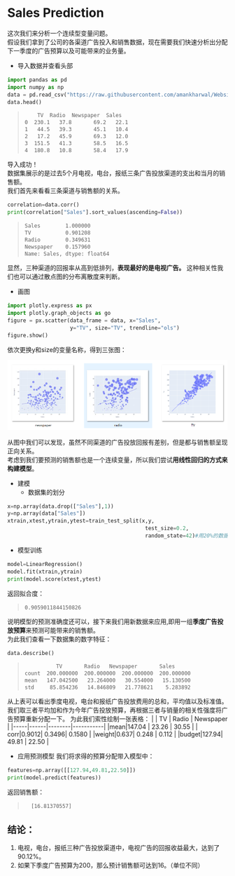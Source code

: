 # Sales Prediction
这次我们来分析一个连续型变量问题。   
假设我们拿到了公司的各渠道广告投入和销售数据，现在需要我们快速分析出分配下一季度的广告预算以及可能带来的业务量。
- 导入数据并查看头部
```python
import pandas as pd
import numpy as np
data = pd.read_csv("https://raw.githubusercontent.com/amankharwal/Website-data/master/advertising.csv")
data.head()
```
>         TV  Radio  Newspaper  Sales    
>     0  230.1   37.8       69.2   22.1    
>     1   44.5   39.3       45.1   10.4    
>     2   17.2   45.9       69.3   12.0    
>     3  151.5   41.3       58.5   16.5    
>     4  180.8   10.8       58.4   17.9

导入成功！   
数据集展示的是过去5个月电视，电台，报纸三条广告投放渠道的支出和当月的销售额。   
我们首先来看看三条渠道与销售额的关系。

```python
correlation=data.corr()
print(correlation["Sales"].sort_values(ascending=False))
```
>     Sales        1.000000   
>     TV           0.901208   
>     Radio        0.349631   
>     Newspaper    0.157960   
>     Name: Sales, dtype: float64
显然，三种渠道的回报率从高到低排列，**表现最好的是电视广告。**
这种相关性我们也可以通过散点图的分布离散度来判断。
- 画图
```python
import plotly.express as px
import plotly.graph_objects as go
figure = px.scatter(data_frame = data, x="Sales",
                    y="TV", size="TV", trendline="ols")
figure.show()
```
依次更换y和size的变量名称，得到三张图：

![散点图](https://github.com/TGF-B/Sales-Prediction/blob/main/pics%20sum.PNG)

从图中我们可以发现，虽然不同渠道的广告投放回报有差别，但是都与销售额呈现正向关系。   
考虑到我们要预测的销售额也是一个连续变量，所以我们尝试**用线性回归的方式来构建模型**。
- 建模
  - 数据集的划分
```python
x=np.array(data.drop(["Sales"],1))
y=np.array(data["Sales"])
xtrain,xtest,ytrain,ytest=train_test_split(x,y,
                                            test_size=0.2,
                                            random_state=42)#用20%的数据做测试集，random_state=42是业内惯例，因为据说数字42是一切问题的根本答案。。。
```
  - 模型训练
```python
model=LinearRegression()
model.fit(xtrain,ytrain)
print(model.score(xtest,ytest)
```
返回拟合度：
>     0.9059011844150826
说明模型的预测准确度还可以，接下来我们用新数据来应用,即用一组**季度广告投放预算**来预测可能带来的销售额。   
为此我们查看一下数据集的数字特征：
```python
data.describe()
```
>               TV       Radio   Newspaper       Sales   
>     count  200.000000  200.000000  200.000000  200.000000    
>     mean   147.042500   23.264000   30.554000   15.130500    
>     std     85.854236   14.846809   21.778621    5.283892   
从上表可以看出季度电视，电台和报纸广告投放费用的总和，平均值以及标准值。
我们取三者平均加和作为今年广告投放预算，再根据三者与销量的相关性强度将广告预算重新分配一下。
为此我们索性绘制一张表格：
|     |  TV  |  Radio | Newspaper |
|-----|------|--------|-----------|
|mean|147.04 |  23.26 | 30.55     |
| corr|0.9012|  0.3496| 0.1580    |
|weight|0.637|  0.248 | 0.112     |
|budget|127.94| 49.81 | 22.50     |

- 应用预测模型
我们将求得的预算分配带入模型中：
```python
features=np.array([[127.94,49.81,22.50]])
print(model.predict(features))
```
返回销售额：
>       [16.81370557]

## 结论： 
1. 电视，电台，报纸三种广告投放渠道中，电视广告的回报收益最大，达到了90.12%。
2. 如果下季度广告预算为200，那么预计销售额可达到16。（单位不同）
